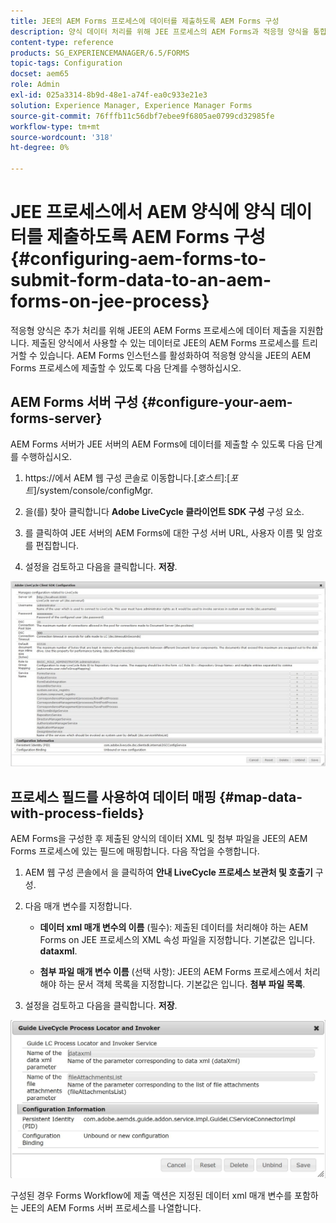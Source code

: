 ```yaml
---
title: JEE의 AEM Forms 프로세스에 데이터를 제출하도록 AEM Forms 구성
description: 양식 데이터 처리를 위해 JEE 프로세스의 AEM Forms과 적응형 양식을 통합합니다.
content-type: reference
products: SG_EXPERIENCEMANAGER/6.5/FORMS
topic-tags: Configuration
docset: aem65
role: Admin
exl-id: 025a3314-8b9d-48e1-a74f-ea0c933e21e3
solution: Experience Manager, Experience Manager Forms
source-git-commit: 76fffb11c56dbf7ebee9f6805ae0799cd32985fe
workflow-type: tm+mt
source-wordcount: '318'
ht-degree: 0%

---
```


# JEE 프로세스에서 AEM 양식에 양식 데이터를 제출하도록 AEM Forms 구성{#configuring-aem-forms-to-submit-form-data-to-an-aem-forms-on-jee-process}

적응형 양식은 추가 처리를 위해 JEE의 AEM Forms 프로세스에 데이터 제출을 지원합니다. 제출된 양식에서 사용할 수 있는 데이터로 JEE의 AEM Forms 프로세스를 트리거할 수 있습니다. AEM Forms 인스턴스를 활성화하여 적응형 양식을 JEE의 AEM Forms 프로세스에 제출할 수 있도록 다음 단계를 수행하십시오.

## AEM Forms 서버 구성 {#configure-your-aem-forms-server}

AEM Forms 서버가 JEE 서버의 AEM Forms에 데이터를 제출할 수 있도록 다음 단계를 수행하십시오.

1. https://에서 AEM 웹 구성 콘솔로 이동합니다.[*호스트*]:[*포트*]/system/console/configMgr.

1. 을(를) 찾아 클릭합니다 **Adobe LiveCycle 클라이언트 SDK 구성** 구성 요소.
1. 를 클릭하여 JEE 서버의 AEM Forms에 대한 구성 서버 URL, 사용자 이름 및 암호를 편집합니다.
1. 설정을 검토하고 다음을 클릭합니다. **저장**.

![Adobe LiveCycle 클라이언트 SDK 구성](assets/clientsdkconfiguration.jpg)

## 프로세스 필드를 사용하여 데이터 매핑 {#map-data-with-process-fields}

AEM Forms을 구성한 후 제출된 양식의 데이터 XML 및 첨부 파일을 JEE의 AEM Forms 프로세스에 있는 필드에 매핑합니다. 다음 작업을 수행합니다.

1. AEM 웹 구성 콘솔에서 을 클릭하여 **안내 LiveCycle 프로세스 보관처 및 호출기** 구성.
1. 다음 매개 변수를 지정합니다.

   * **데이터 xml 매개 변수의 이름** (필수): 제출된 데이터를 처리해야 하는 AEM Forms on JEE 프로세스의 XML 속성 파일을 지정합니다. 기본값은 입니다. **dataxml**.

   * **첨부 파일 매개 변수 이름** (선택 사항): JEE의 AEM Forms 프로세스에서 처리해야 하는 문서 객체 목록을 지정합니다. 기본값은 입니다. **첨부 파일 목록**.

1. 설정을 검토하고 다음을 클릭합니다. **저장**.

![안내 LiveCycle 프로세스 보관처 및 호출기](assets/test3.jpg)

구성된 경우 Forms Workflow에 제출 액션은 지정된 데이터 xml 매개 변수를 포함하는 JEE의 AEM Forms 서버 프로세스를 나열합니다.

